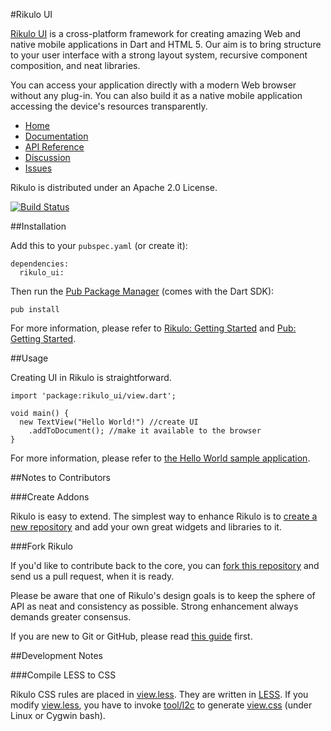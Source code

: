 #Rikulo UI

[Rikulo UI](http://rikulo.org/projects/ui) is a cross-platform framework for creating amazing Web and native mobile applications in Dart and HTML 5. Our aim is to bring structure to your user interface with a strong layout system, recursive component composition, and neat libraries.

You can access your application directly with a modern Web browser without any plug-in. You can also build it as a native mobile application accessing the device's resources transparently.

* [Home](http://rikulo.org/projects/ui)
* [Documentation](http://docs.rikulo.org/ui/latest)
* [API Reference](http://api.rikulo.org/ui/latest)
* [Discussion](http://stackoverflow.com/questions/tagged/rikulo)
* [Issues](https://github.com/rikulo/ui/issues)

Rikulo is distributed under an Apache 2.0 License.

[![Build Status](https://drone.io/github.com/rikulo/ui/status.png)](https://drone.io/github.com/rikulo/ui/latest)

##Installation

Add this to your `pubspec.yaml` (or create it):

    dependencies:
      rikulo_ui:

Then run the [Pub Package Manager](http://pub.dartlang.org/doc) (comes with the Dart SDK):

    pub install

For more information, please refer to [Rikulo: Getting Started](http://docs.rikulo.org/ui/latest/Getting_Started/) and [Pub: Getting Started](http://pub.dartlang.org/doc).

##Usage

Creating UI in Rikulo is straightforward.

    import 'package:rikulo_ui/view.dart';

    void main() {
      new TextView("Hello World!") //create UI
        .addToDocument(); //make it available to the browser
    }

For more information, please refer to [the Hello World sample application](http://docs.rikulo.org/ui/latest/Getting_Started/Hello_World.html).

##Notes to Contributors

###Create Addons

Rikulo is easy to extend. The simplest way to enhance Rikulo is to [create a new repository](https://help.github.com/articles/create-a-repo) and add your own great widgets and libraries to it.

###Fork Rikulo

If you'd like to contribute back to the core, you can [fork this repository](https://help.github.com/articles/fork-a-repo) and send us a pull request, when it is ready.

Please be aware that one of Rikulo's design goals is to keep the sphere of API as neat and consistency as possible. Strong enhancement always demands greater consensus.

If you are new to Git or GitHub, please read [this guide](https://help.github.com/) first.

##Development Notes

###Compile LESS to CSS

Rikulo CSS rules are placed in [view.less](https://github.com/rikulo/ui/blob/master/lib/css/default/view.less). They are written in [LESS](http://lesscss.org/). If you modify [view.less](https://github.com/rikulo/ui/blob/master/lib/css/default/view.less), you have to invoke [tool/l2c](https://github.com/rikulo/ui/blob/master/tool/l2c) to generate [view.css](https://github.com/rikulo/ui/blob/master/lib/css/default/view.css) (under Linux or Cygwin bash).
